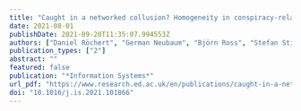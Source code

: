```yaml
---
title: "Caught in a networked collusion? Homogeneity in conspiracy-related discussion networks on YouTube"
date: 2021-08-01
publishDate: 2021-09-20T11:35:07.994553Z
authors: ["Daniel Röchert", "German Neubaum", "Björn Ross", "Stefan Stieglitz"]
publication_types: ["2"]
abstract: ""
featured: false
publication: "*Information Systems*"
url_pdf: "https://www.research.ed.ac.uk/en/publications/caught-in-a-networked-collusion-homogeneity-in-conspiracy-related"
doi: "10.1016/j.is.2021.101866"
---
```


